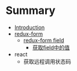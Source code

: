 # Summary

* [Introduction](README.md)
* [redux-form](chapter1.md)
  * [redux-form field](redux-form-field.md)
    * [获取field中的值](huo-qu-field-zhong-de-zhi.md)
* react
  * 获取远程调用状态码



